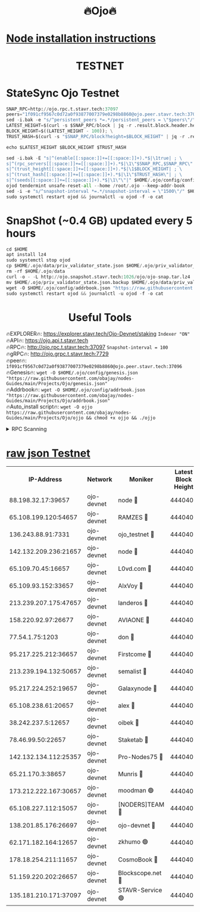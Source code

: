 <h1 align="center"> 🔥Ojo🔥</h1>

[Node installation instructions](https://github.com/obajay/nodes-Guides/tree/main/Projects/Ojo)
=

<h1 align="center"> TESTNET</h1>

# StateSync Ojo Testnet
```python
SNAP_RPC=http://ojo.rpc.t.stavr.tech:37097
peers="1f091cf9567c0d72a0f93877007379e0298b8860@ojo.peer.stavr.tech:37096"
sed -i.bak -e "s/^persistent_peers *=.*/persistent_peers = \"$peers\"/" $HOME/.ojo/config/config.toml
LATEST_HEIGHT=$(curl -s $SNAP_RPC/block | jq -r .result.block.header.height); \
BLOCK_HEIGHT=$((LATEST_HEIGHT - 100)); \
TRUST_HASH=$(curl -s "$SNAP_RPC/block?height=$BLOCK_HEIGHT" | jq -r .result.block_id.hash)

echo $LATEST_HEIGHT $BLOCK_HEIGHT $TRUST_HASH

sed -i.bak -E "s|^(enable[[:space:]]+=[[:space:]]+).*$|\1true| ; \
s|^(rpc_servers[[:space:]]+=[[:space:]]+).*$|\1\"$SNAP_RPC,$SNAP_RPC\"| ; \
s|^(trust_height[[:space:]]+=[[:space:]]+).*$|\1$BLOCK_HEIGHT| ; \
s|^(trust_hash[[:space:]]+=[[:space:]]+).*$|\1\"$TRUST_HASH\"| ; \
s|^(seeds[[:space:]]+=[[:space:]]+).*$|\1\"\"|" $HOME/.ojo/config/config.toml
ojod tendermint unsafe-reset-all --home /root/.ojo --keep-addr-book
sed -i -e "s/^snapshot-interval *=.*/snapshot-interval = \"1500\"/" $HOME/.ojo/config/app.toml
sudo systemctl restart ojod && journalctl -u ojod -f -o cat
```
# SnapShot (~0.4 GB) updated every 5 hours
```python
cd $HOME
apt install lz4
sudo systemctl stop ojod
cp $HOME/.ojo/data/priv_validator_state.json $HOME/.ojo/priv_validator_state.json.backup
rm -rf $HOME/.ojo/data
curl -o - -L http://ojo.snapshot.stavr.tech:1026/ojo/ojo-snap.tar.lz4 | lz4 -c -d - | tar -x -C $HOME/.ojo --strip-components 2
mv $HOME/.ojo/priv_validator_state.json.backup $HOME/.ojo/data/priv_validator_state.json
wget -O $HOME/.ojo/config/addrbook.json "https://raw.githubusercontent.com/obajay/nodes-Guides/main/Projects/Ojo/addrbook.json"
sudo systemctl restart ojod && journalctl -u ojod -f -o cat
```
 <h1 align="center"> Useful Tools</h1>

🔥EXPLORER🔥:        https://explorer.stavr.tech/Ojo-Devnet/staking        `Indexer "ON"` \
🔥API🔥:                     https://ojo.api.t.stavr.tech \
🔥RPC🔥:                    http://ojo.rpc.t.stavr.tech:37097              `Snapshot-interval = 100` \
🔥gRPC🔥:                  http://ojo.grpc.t.stavr.tech:7729 \
🔥peer🔥:                   `1f091cf9567c0d72a0f93877007379e0298b8860@ojo.peer.stavr.tech:37096` \
🔥Genesis🔥:    ```wget -O $HOME/.ojo/config/genesis.json "https://raw.githubusercontent.com/obajay/nodes-Guides/main/Projects/Ojo/genesis.json"``` \
🔥Addrbook🔥:    ```wget -O $HOME/.ojo/config/addrbook.json "https://raw.githubusercontent.com/obajay/nodes-Guides/main/Projects/Ojo/addrbook.json"``` \
🔥Auto_install script🔥: ```wget -O ojjo https://raw.githubusercontent.com/obajay/nodes-Guides/main/Projects/Ojo/ojjo && chmod +x ojjo && ./ojjo```


<details>
<summary>RPC Scanning</summary>

<h2 align="center"> We scan nodes in real time every 4 hours. And we provide the final result of RPC endpoints.
We cannot influence the operation of these nodes in any way. </h2>


```python
If Voting Power is higher than 0 --> then the Node is a validator of the network and may be subject to attack and be a potential threat to the chain.
```
```python
We marked such validators with a red symbol
```

</details>

[raw json Testnet](https://rpc-check.ojot.stavr.tech/ojot/rpc-ojot-result.json)
=


<table><tr><th>IP-Address</th><th>Network</th><th>Moniker</th><th>Latest Block Height</th><th>Earliest Block Height</th><th>Catching Up</th><th>Tx Index</th><th>Voting Power</th><th>Scan Time</th></tr><tr><td>88.198.32.17:39657</td><td>ojo-devnet</td><td>node 🔴</td><td>4440407</td><td>300001</td><td>False</td><td>on</td><td>65654</td><td>2023-12-11T12:11:11.017515491UTC</td></tr><tr><td>65.108.199.120:54657</td><td>ojo-devnet</td><td>RAMZES 🔴</td><td>4440403</td><td>306156</td><td>False</td><td>on</td><td>15420</td><td>2023-12-11T12:10:44.564486895UTC</td></tr><tr><td>136.243.88.91:7331</td><td>ojo-devnet</td><td>ojo_testnet 🔴</td><td>4440404</td><td>308845</td><td>False</td><td>on</td><td>1000</td><td>2023-12-11T12:10:51.285868760UTC</td></tr><tr><td>142.132.209.236:21657</td><td>ojo-devnet</td><td>node 🔴</td><td>4440407</td><td>350001</td><td>False</td><td>on</td><td>1999</td><td>2023-12-11T12:11:09.486966122UTC</td></tr><tr><td>65.109.70.45:16657</td><td>ojo-devnet</td><td>L0vd.com 🔴</td><td>4440408</td><td>695918</td><td>False</td><td>off</td><td>998</td><td>2023-12-11T12:11:14.801692089UTC</td></tr><tr><td>65.109.93.152:33657</td><td>ojo-devnet</td><td>AlxVoy 🔴</td><td>4440407</td><td>2319801</td><td>False</td><td>on</td><td>4536782</td><td>2023-12-11T12:11:09.239476728UTC</td></tr><tr><td>213.239.207.175:47657</td><td>ojo-devnet</td><td>landeros 🔴</td><td>4440406</td><td>2714001</td><td>False</td><td>off</td><td>11083</td><td>2023-12-11T12:11:04.466329168UTC</td></tr><tr><td>158.220.92.97:26677</td><td>ojo-devnet</td><td>AVIAONE 🔴</td><td>4440406</td><td>2754001</td><td>False</td><td>on</td><td>13867</td><td>2023-12-11T12:11:04.206053053UTC</td></tr><tr><td>77.54.1.75:1203</td><td>ojo-devnet</td><td>don 🔴</td><td>4440407</td><td>2906401</td><td>False</td><td>on</td><td>10</td><td>2023-12-11T12:11:10.766736389UTC</td></tr><tr><td>95.217.225.212:36657</td><td>ojo-devnet</td><td>Firstcome 🔴</td><td>4440404</td><td>2985946</td><td>False</td><td>on</td><td>13566</td><td>2023-12-11T12:10:50.983759265UTC</td></tr><tr><td>213.239.194.132:50657</td><td>ojo-devnet</td><td>semalist 🔴</td><td>4440403</td><td>3223522</td><td>False</td><td>on</td><td>19037</td><td>2023-12-11T12:10:44.813672394UTC</td></tr><tr><td>95.217.224.252:19657</td><td>ojo-devnet</td><td>Galaxynode 🔴</td><td>4440408</td><td>3685492</td><td>False</td><td>on</td><td>11888</td><td>2023-12-11T12:11:13.726630446UTC</td></tr><tr><td>65.108.238.61:20657</td><td>ojo-devnet</td><td>alex 🔴</td><td>4440402</td><td>4158001</td><td>False</td><td>on</td><td>11359</td><td>2023-12-11T12:10:44.227050780UTC</td></tr><tr><td>38.242.237.5:12657</td><td>ojo-devnet</td><td>oibek 🔴</td><td>4440403</td><td>4196001</td><td>False</td><td>off</td><td>1008</td><td>2023-12-11T12:10:45.123747669UTC</td></tr><tr><td>78.46.99.50:22657</td><td>ojo-devnet</td><td>Staketab 🔴</td><td>4440408</td><td>4254801</td><td>False</td><td>on</td><td>1276</td><td>2023-12-11T12:11:15.060549330UTC</td></tr><tr><td>142.132.134.112:25357</td><td>ojo-devnet</td><td>Pro-Nodes75 🔴</td><td>4440403</td><td>4340403</td><td>False</td><td>on</td><td>24651</td><td>2023-12-11T12:10:48.059447039UTC</td></tr><tr><td>65.21.170.3:38657</td><td>ojo-devnet</td><td>Munris 🔴</td><td>4440404</td><td>4340404</td><td>False</td><td>off</td><td>20123</td><td>2023-12-11T12:10:50.533718026UTC</td></tr><tr><td>173.212.222.167:30657</td><td>ojo-devnet</td><td>moodman 🟢</td><td>4440405</td><td>4340405</td><td>False</td><td>off</td><td>0</td><td>2023-12-11T12:10:59.769270649UTC</td></tr><tr><td>65.108.227.112:15057</td><td>ojo-devnet</td><td>[NODERS]TEAM 🔴</td><td>4440408</td><td>4340408</td><td>False</td><td>off</td><td>9999</td><td>2023-12-11T12:11:14.136408814UTC</td></tr><tr><td>138.201.85.176:26697</td><td>ojo-devnet</td><td>ojo-devnet 🔴</td><td>4440408</td><td>4340408</td><td>False</td><td>on</td><td>1000024000</td><td>2023-12-11T12:11:14.436768052UTC</td></tr><tr><td>62.171.182.164:12657</td><td>ojo-devnet</td><td>zkhumo 🟢</td><td>4440405</td><td>4384001</td><td>False</td><td>off</td><td>0</td><td>2023-12-11T12:11:09.977104950UTC</td></tr><tr><td>178.18.254.211:11657</td><td>ojo-devnet</td><td>CosmoBook 🔴</td><td>4440407</td><td>4392001</td><td>False</td><td>off</td><td>1068</td><td>2023-12-11T12:11:10.302776524UTC</td></tr><tr><td>51.159.220.202:26657</td><td>ojo-devnet</td><td>Blockscope.net 🔴</td><td>4440402</td><td>4425001</td><td>False</td><td>on</td><td>981</td><td>2023-12-11T12:10:41.758785871UTC</td></tr><tr><td>135.181.210.171:37097</td><td>ojo-devnet</td><td>STAVR-Service 🟢</td><td>4440403</td><td>4438001</td><td>False</td><td>on</td><td>0</td><td>2023-12-11T12:10:45.717686064UTC</td></tr></table>
